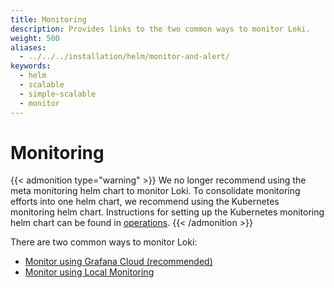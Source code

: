 ```yaml
---
title: Monitoring
description: Provides links to the two common ways to monitor Loki.
weight: 500
aliases:
  - ../../../installation/helm/monitor-and-alert/
keywords:
  - helm 
  - scalable
  - simple-scalable
  - monitor
---
```


# Monitoring

{{< admonition type="warning" >}}
We no longer recommend using the meta monitoring helm chart to monitor Loki. To consolidate monitoring efforts into one helm chart, we recommend using the Kubernetes monitoring helm chart. Instructions for setting up the Kubernetes monitoring helm chart can be found in [operations](https://grafana.com/docs/loki/<LOKI_VERSION>/operations/meta-monitoring/).
{{< /admonition >}}


There are two common ways to monitor Loki:

- [Monitor using Grafana Cloud (recommended)](with-grafana-cloud/)
- [Monitor using Local Monitoring](with-local-monitoring/)
